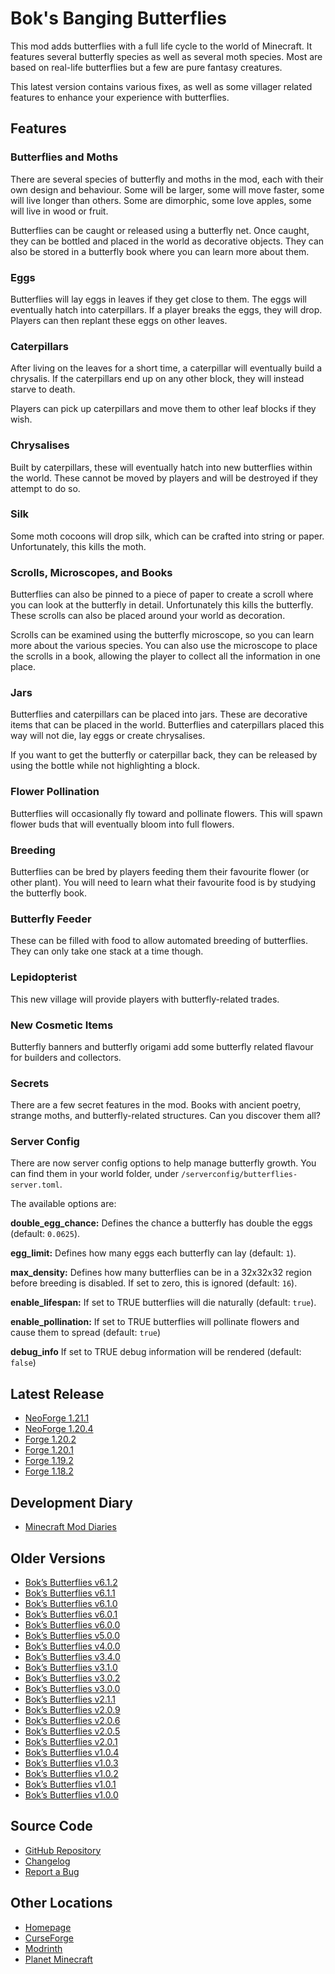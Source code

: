 # Bok's Banging Butterflies
This mod adds butterflies with a full life cycle to the world of Minecraft. It
features several butterfly species as well as several moth species. Most are
based on real-life butterflies but a few are pure fantasy creatures.

This latest version contains various fixes, as well as some villager related
features to enhance your experience with butterflies.

## Features 

### Butterflies and Moths

There are several species of butterfly and moths in the mod, each with their
own design and behaviour. Some will be larger, some will move faster, some will
live longer than others. Some are dimorphic, some love apples, some will live
in wood or fruit.

Butterflies can be caught or released using a butterfly net. Once caught, they
can be bottled and placed in the world as decorative objects. They can also be
stored in a butterfly book where you can learn more about them.

### Eggs

Butterflies will lay eggs in leaves if they get close to them. The eggs will
eventually hatch into caterpillars. If a player breaks the eggs, they will
drop. Players can then replant these eggs on other leaves.

### Caterpillars

After living on the leaves for a short time, a caterpillar will eventually
build a chrysalis. If the caterpillars end up on any other block, they will
instead starve to death.

Players can pick up caterpillars and move them to other leaf blocks if they
wish.

### Chrysalises

Built by caterpillars, these will eventually hatch into new butterflies within
the world. These cannot be moved by players and will be destroyed if they
attempt to do so.

### Silk

Some moth cocoons will drop silk, which can be crafted into string or paper.
Unfortunately, this kills the moth.

### Scrolls, Microscopes, and Books

Butterflies can also be pinned to a piece of paper to create a scroll where you
can look at the butterfly in detail. Unfortunately this kills the butterfly.
These scrolls can also be placed around your world as decoration. 

Scrolls can be examined using the butterfly microscope, so you can learn more
about the various species. You can also use the microscope to place the scrolls
in a book, allowing the player to collect all the information in one place.

### Jars

Butterflies and caterpillars can be placed into jars. These are decorative
items that can be placed in the world. Butterflies and caterpillars placed
this way will not die, lay eggs or create chrysalises.

If you want to get the butterfly or caterpillar back, they can be released by
using the bottle while not highlighting a block.

### Flower Pollination

Butterflies will occasionally fly toward and pollinate flowers. This will spawn
flower buds that will eventually bloom into full flowers.

### Breeding

Butterflies can be bred by players feeding them their favourite flower (or
other plant). You will need to learn what their favourite food is by studying
the butterfly book.

### Butterfly Feeder

These can be filled with food to allow automated breeding of butterflies. They
can only take one stack at a time though.

### Lepidopterist

This new village will provide players with butterfly-related trades.

### New Cosmetic Items

Butterfly banners and butterfly origami add some butterfly related flavour for
builders and collectors.

### Secrets

There are a few secret features in the mod. Books with ancient poetry, strange
moths, and butterfly-related structures. Can you discover them all?

### Server Config

There are now server config options to help manage butterfly growth. You can
find them in your world folder, under `/serverconfig/butterflies-server.toml`.

The available options are:

**double_egg_chance:** Defines the chance a butterfly has double the eggs
(default: `0.0625`).

**egg_limit:** Defines how many eggs each butterfly can lay (default: `1`).

**max_density:** Defines how many butterflies can be in a 32x32x32 region
before breeding is disabled. If set to zero, this is ignored (default: `16`).

**enable_lifespan:** If set to TRUE butterflies will die naturally
(default: `true`).

**enable_pollination:** If set to TRUE butterflies will pollinate flowers and
cause them to spread (default: `true`)

**debug_info** If set to TRUE debug information will be rendered (default: `false`)

## Latest Release
- [NeoForge 1.21.1](https://github.com/doc-bok/Butterflies/releases/download/6.1.2/butterflies-6.1.2-for-1.21.1.jar)
- [NeoForge 1.20.4](https://github.com/doc-bok/Butterflies/releases/download/6.1.2/butterflies-6.1.2-for-1.20.4.jar)
- [Forge 1.20.2](https://github.com/doc-bok/Butterflies/releases/download/6.1.2/butterflies-6.1.2-for-1.20.2.jar)
- [Forge 1.20.1](https://github.com/doc-bok/Butterflies/releases/download/6.1.2/butterflies-6.1.2-for-1.20.1.jar)
- [Forge 1.19.2](https://github.com/doc-bok/Butterflies/releases/download/6.1.2/butterflies-6.1.2-for-1.19.2.jar)
- [Forge 1.18.2](https://github.com/doc-bok/Butterflies/releases/download/6.1.2/butterflies-6.1.2-for-1.18.2.jar)

## Development Diary
- [Minecraft Mod Diaries](https://www.bokmcdok.com/minecraft-modding-diaries/)

## Older Versions
- [Bok’s Butterflies v6.1.2](https://github.com/doc-bok/Butterflies/releases/tag/6.1.2)
- [Bok’s Butterflies v6.1.1](https://github.com/doc-bok/Butterflies/releases/tag/6.1.1)
- [Bok’s Butterflies v6.1.0](https://github.com/doc-bok/Butterflies/releases/tag/6.1.0)
- [Bok’s Butterflies v6.0.1](https://github.com/doc-bok/Butterflies/releases/tag/6.0.1)
- [Bok’s Butterflies v6.0.0](https://github.com/doc-bok/Butterflies/releases/tag/6.0.0)
- [Bok’s Butterflies v5.0.0](https://github.com/doc-bok/Butterflies/releases/tag/5.0.0)
- [Bok’s Butterflies v4.0.0](https://github.com/doc-bok/Butterflies/releases/tag/4.0.0)
- [Bok’s Butterflies v3.4.0](https://github.com/doc-bok/Butterflies/releases/tag/3.4.0)
- [Bok’s Butterflies v3.1.0](https://github.com/doc-bok/Butterflies/releases/tag/3.1.0)
- [Bok’s Butterflies v3.0.2](https://github.com/doc-bok/Butterflies/releases/tag/3.0.2)
- [Bok’s Butterflies v3.0.0](https://github.com/doc-bok/Butterflies/releases/tag/3.0.0)
- [Bok’s Butterflies v2.1.1](https://github.com/doc-bok/Butterflies/releases/tag/2.1.1)
- [Bok’s Butterflies v2.0.9](https://github.com/doc-bok/Butterflies/releases/tag/2.0.9)
- [Bok’s Butterflies v2.0.6](https://github.com/doc-bok/Butterflies/releases/tag/2.0.6)
- [Bok’s Butterflies v2.0.5](https://github.com/doc-bok/Butterflies/releases/tag/2.0.5)
- [Bok’s Butterflies v2.0.1](https://github.com/doc-bok/Butterflies/releases/tag/2.0.1)
- [Bok’s Butterflies v1.0.4](https://github.com/doc-bok/Butterflies/releases/tag/1.0.4)
- [Bok’s Butterflies v1.0.3](https://github.com/doc-bok/Butterflies/releases/tag/1.0.3)
- [Bok’s Butterflies v1.0.2](https://github.com/doc-bok/Butterflies/releases/tag/1.0.2)
- [Bok’s Butterflies v1.0.1](https://github.com/doc-bok/Butterflies/releases/tag/1.0.1)
- [Bok’s Butterflies v1.0.0](https://github.com/doc-bok/Butterflies/releases/tag/1.0.0)

## Source Code
- [GitHub Repository](https://github.com/doc-bok/Butterflies)
- [Changelog](https://github.com/doc-bok/Butterflies/blob/main/CHANGELOG.md)
- [Report a Bug](https://github.com/doc-bok/Butterflies/issues)

## Other Locations
- [Homepage](https://www.bokmcdok.com/minecraft-modding-diaries/boks-butterflies/)
- [CurseForge](https://www.curseforge.com/minecraft/mc-mods/boks-butterflies)
- [Modrinth](https://modrinth.com/mod/boks-butterflies/)
- [Planet Minecraft](https://www.planetminecraft.com/mod/bok-s-butterflies/)

